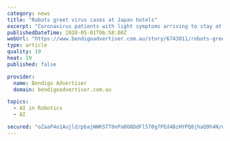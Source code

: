 ```yaml
---
category: news
title: "Robots greet virus cases at Japan hotels"
excerpt: "Coronavirus patients with light symptoms arriving to stay at several Tokyo hotels are likely to get a lift from a pleasant surprise: a robot greeter in the"
publishedDateTime: 2020-05-01T06:58:00Z
webUrl: "https://www.bendigoadvertiser.com.au/story/6743011/robots-greet-virus-cases-at-japan-hotels/?cs=5"
type: article
quality: 19
heat: 19
published: false

provider:
  name: Bendigo Advertiser
  domain: bendigoadvertiser.com.au

topics:
  - AI in Robotics
  - AI

secured: "oZaaP4o1Aujld/pbajWWKSTT0nPa0O8DdFl570g7PEd4BzHYPQ8jhaQ9h4N/nLPxMMlGXEbLps6azNXSrcDwtklqyawcoois59tEt47Mb1NYZld4X6Adbu7RdIdajOW9O4rWbb4LdFLSxildJVGx6xUhdJSWCA7Qm1zlvttMPyb5WLFqSHSy27gJHVc7M6uH6gly2OlYHLO/lJOylkhzAliAlldSYakk3zFIpgsevUST0oqbJIc7onESDOE74A2rTMt6QFkSENkx+SYCMomsriECtw11cxLOn64Jka27SEvBUu4kzLGwrd2+xf/G4fdlxO4IyegGOgwsGPj++lMg9T7yJL6umRe2mqqEd0eaDwfXYz5NIHmXK9YJLeXpkhvTSX3XemmvrKZAPnhq8OBSrbH7TnX+nzrtURw+aIcnY+kjxMew0/qUcuVMlfJDc3Vf9WeqJCfzUpHH38WI4x993p1lCZm8rbHTkxSuIBopETA=;OssQ1ZSbRZwU76nDU8CU6Q=="
---
```



